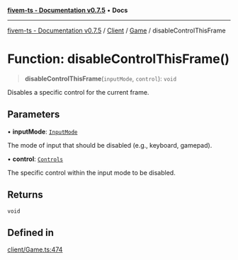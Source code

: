 [**fivem-ts - Documentation v0.7.5**](../../../../../README.md) • **Docs**

***

[fivem-ts - Documentation v0.7.5](../../../../../README.md) / [Client](../../../README.md) / [Game](../README.md) / disableControlThisFrame

# Function: disableControlThisFrame()

> **disableControlThisFrame**(`inputMode`, `control`): `void`

Disables a specific control for the current frame.

## Parameters

• **inputMode**: [`InputMode`](../../../enumerations/InputMode.md)

The mode of input that should be disabled (e.g., keyboard, gamepad).

• **control**: [`Controls`](../../../enumerations/Controls.md)

The specific control within the input mode to be disabled.

## Returns

`void`

## Defined in

[client/Game.ts:474](https://github.com/Purpose-Dev/fivem-ts/blob/main/src/client/Game.ts#L474)
